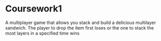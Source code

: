 # Coursework1
A multiplayer game that allows you stack and build a delicious multilayer sandwich. The player to drop the item first loses or the one to stack the most layers in a specified time wins

